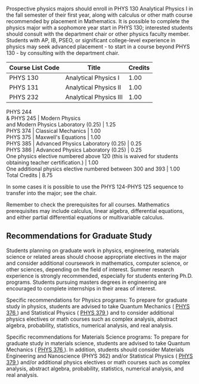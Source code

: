 Prospective physics majors should enroll in PHYS 130 Analytical Physics I in
the fall semester of their first year, along with calculus or other math
course recommended by placement in Mathematics. It is possible to complete the
physics major with a sophomore year start in PHYS 130; interested students
should consult with the department chair or other physics faculty member.
Students with AP, IB, PSEO, or significant college-level experience in physics
may seek advanced placement - to start in a course beyond PHYS 130 - by
consulting with the department chair.

Course List  Code  |  Title  |  Credits  
---|---|---  
PHYS 130  |  Analytical Physics I  |  1.00  
PHYS 131  |  Analytical Physics II  |  1.00  
PHYS 232  |  Analytical Physics III  |  1.00  
PHYS 244  
& PHYS 245  |  Modern Physics  
and Modern Physics Laboratory (0.25)  |  1.25  
PHYS 374  |  Classical Mechanics  |  1.00  
PHYS 375  |  Maxwell's Equations  |  1.00  
PHYS 385  |  Advanced Physics Laboratory (0.25)  |  0.25  
PHYS 386  |  Advanced Physics Laboratory (0.25)  |  0.25  
One physics elective numbered above 120 (this is waived for students obtaining
teacher certification.)  |  1.00  
One additional physics elective numbered between 300 and 393  |  1.00  
Total Credits  |  8.75  
  
In some cases it is possible to use the PHYS 124-PHYS 125 sequence to transfer
into the major; see the chair.

Remember to check the prerequisites for all courses. Mathematics prerequisites
may include calculus, linear algebra, differential equations, and either
partial differential equations or multivariable calculus.

##  Recommendations for Graduate Study

Students planning on graduate work in physics, engineering, materials science
or related areas should choose appropriate electives in the major and consider
additional coursework in mathematics, computer science, or other sciences,
depending on the field of interest. Summer research experience is strongly
recommended, especially for students entering Ph.D. programs. Students
pursuing masters degrees in engineering are encouraged to complete internships
in their areas of interest.

Specific recommendations for Physics programs: To prepare for graduate study
in physics, students are advised to take Quantum Mechanics ( [ PHYS 376
](/archive/2016-2017/search/?P=PHYS%20376 "PHYS 376") ) and Statistical
Physics ( [ PHYS 379 ](/archive/2016-2017/search/?P=PHYS%20379 "PHYS 379") )
and to consider additional physics electives or math courses such as complex
analysis, abstract algebra, probability, statistics, numerical analysis, and
real analysis.

Specific recommendations for Materials Science programs: To prepare for
graduate study in materials science, students are advised to take Quantum
Mechanics ( [ PHYS 376 ](/archive/2016-2017/search/?P=PHYS%20376 "PHYS 376")
). In addition, students should consider Materials Engineering and Nanoscience
(PHYS 362) and/or Statistical Physics ( [ PHYS 379
](/archive/2016-2017/search/?P=PHYS%20379 "PHYS 379") ) and/or additional
physics electives or math courses such as complex analysis, abstract algebra,
probability, statistics, numerical analysis, and real analysis.


